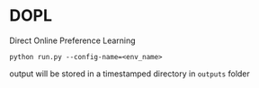# DOPL
Direct Online Preference Learning

```python run.py --config-name=<env_name>```

output will be stored in a timestamped directory in ```outputs``` folder
